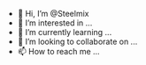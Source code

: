 - 👋 Hi, I’m @Steelmix
- 👀 I’m interested in ...
- 🌱 I’m currently learning ...
- 💞️ I’m looking to collaborate on ...
- 📫 How to reach me ...

<!---
Steelmix/Steelmix is a ✨ special ✨ repository because its `README.md` (this file) appears on your GitHub profile.
You can click the Preview link to take a look at your changes.
--->
